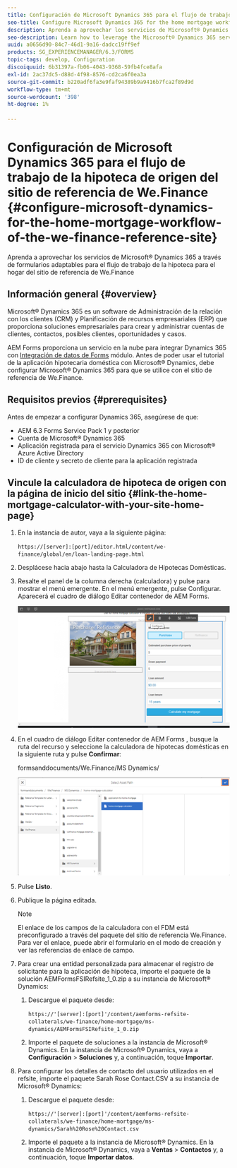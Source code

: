 ```yaml
---
title: Configuración de Microsoft Dynamics 365 para el flujo de trabajo de la hipoteca de origen del sitio de referencia de We.Finance
seo-title: Configure Microsoft Dynamics 365 for the home mortgage workflow of the We.Finance reference site
description: Aprenda a aprovechar los servicios de Microsoft® Dynamics 365 a través de formularios adaptables para el flujo de trabajo de la hipoteca para el hogar del sitio de referencia de We.Finance
seo-description: Learn how to leverage the Microsoft® Dynamics 365 services through adaptive forms for the home mortgage workflow of the We.Finance Reference site
uuid: a0656d90-84c7-46d1-9a16-dadcc19ff9ef
products: SG_EXPERIENCEMANAGER/6.3/FORMS
topic-tags: develop, Configuration
discoiquuid: 6b31397a-fb06-4043-9368-59fb4fce8afa
exl-id: 2ac37dc5-d88d-4f98-8576-cd2ca6f0ea3a
source-git-commit: b220adf6fa3e9faf94389b9a9416b7fca2f89d9d
workflow-type: tm+mt
source-wordcount: '398'
ht-degree: 1%

---
```


# Configuración de Microsoft Dynamics 365 para el flujo de trabajo de la hipoteca de origen del sitio de referencia de We.Finance {#configure-microsoft-dynamics-for-the-home-mortgage-workflow-of-the-we-finance-reference-site}

Aprenda a aprovechar los servicios de Microsoft® Dynamics 365 a través de formularios adaptables para el flujo de trabajo de la hipoteca para el hogar del sitio de referencia de We.Finance

## Información general {#overview}

Microsoft® Dynamics 365 es un software de Administración de la relación con los clientes (CRM) y Planificación de recursos empresariales (ERP) que proporciona soluciones empresariales para crear y administrar cuentas de clientes, contactos, posibles clientes, oportunidades y casos.

AEM Forms proporciona un servicio en la nube para integrar Dynamics 365 con [Integración de datos de Forms](/help/forms/using/data-integration.md) módulo. Antes de poder usar el tutorial de la aplicación hipotecaria doméstica con Microsoft® Dynamics, debe configurar Microsoft® Dynamics 365 para que se utilice con el sitio de referencia de We.Finance.

## Requisitos previos {#prerequisites}

Antes de empezar a configurar Dynamics 365, asegúrese de que:

* AEM 6.3 Forms Service Pack 1 y posterior
* Cuenta de Microsoft® Dynamics 365
* Aplicación registrada para el servicio Dynamics 365 con Microsoft® Azure Active Directory
* ID de cliente y secreto de cliente para la aplicación registrada

## Vincule la calculadora de hipoteca de origen con la página de inicio del sitio {#link-the-home-mortgage-calculator-with-your-site-home-page}

1. En la instancia de autor, vaya a la siguiente página:

   `https://[server]:[port]/editor.html/content/we-finance/global/en/loan-landing-page.html`

1. Desplácese hacia abajo hasta la Calculadora de Hipotecas Domésticas.
1. Resalte el panel de la columna derecha (calculadora) y pulse para mostrar el menú emergente. En el menú emergente, pulse Configurar. Aparecerá el cuadro de diálogo Editar contenedor de AEM Forms.

   ![calculatorconfigurepanel](assets/calculatorconfigurepanel.png)

1. En el cuadro de diálogo Editar contenedor de AEM Forms , busque la ruta del recurso y seleccione la calculadora de hipotecas domésticas en la siguiente ruta y pulse **Confirmar**:

   formsanddocuments/We.Finance/MS Dynamics/

   ![selectassetpath](assets/selectassetpath.png)

1. Pulse **Listo**.
1. Publique la página editada.

   >[!NOTE]
   >
   >El enlace de los campos de la calculadora con el FDM está preconfigurado a través del paquete del sitio de referencia We.Finance. Para ver el enlace, puede abrir el formulario en el modo de creación y ver las referencias de enlace de campo.

1. Para crear una entidad personalizada para almacenar el registro de solicitante para la aplicación de hipoteca, importe el paquete de la solución AEMFormsFSIRefsite_1_0.zip a su instancia de Microsoft® Dynamics:

   1. Descargue el paquete desde:

      `https://'[server]:[port]'/content/aemforms-refsite-collaterals/we-finance/home-mortgage/ms-dynamics/AEMFormsFSIRefsite_1_0.zip`

   1. Importe el paquete de soluciones a la instancia de Microsoft® Dynamics. En la instancia de Microsoft® Dynamics, vaya a **Configuración** > **Soluciones** y, a continuación, toque **Importar**.

1. Para configurar los detalles de contacto del usuario utilizados en el refsite, importe el paquete Sarah Rose Contact.CSV a su instancia de Microsoft® Dynamics:

   1. Descargue el paquete desde:

      `https://'[server]:[port]'/content/aemforms-refsite-collaterals/we-finance/home-mortgage/ms-dynamics/Sarah%20Rose%20Contact.csv`

   1. Importe el paquete a la instancia de Microsoft® Dynamics. En la instancia de Microsoft® Dynamics, vaya a **Ventas** > **Contactos** y, a continuación, toque **Importar datos**.
